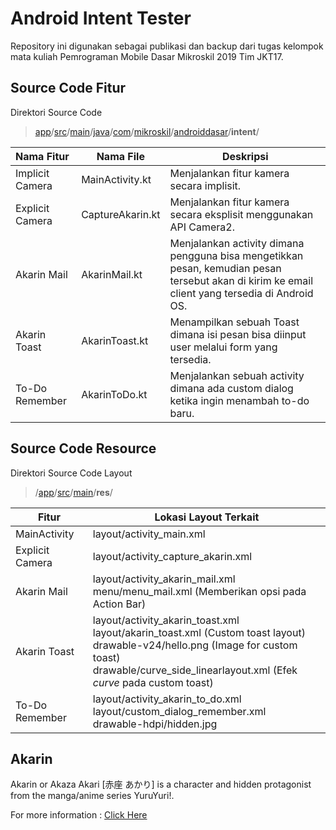 # Android Intent Tester

Repository ini digunakan sebagai publikasi dan backup dari tugas kelompok mata kuliah Pemrograman Mobile Dasar Mikroskil 2019 Tim JKT17.

## Source Code Fitur

Direktori Source Code

> [app](https://github.com/taufiq30s/Android-Intent-Tester/tree/master/app)/[src](https://github.com/taufiq30s/Android-Intent-Tester/tree/master/app/src)/[main](https://github.com/taufiq30s/Android-Intent-Tester/tree/master/app/src/main)/[java](https://github.com/taufiq30s/Android-Intent-Tester/tree/master/app/src/main/java)/[com](https://github.com/taufiq30s/Android-Intent-Tester/tree/master/app/src/main/java/com)/[mikroskil](https://github.com/taufiq30s/Android-Intent-Tester/tree/master/app/src/main/java/com/mikroskil)/[androiddasar](https://github.com/taufiq30s/Android-Intent-Tester/tree/master/app/src/main/java/com/mikroskil/androiddasar)/**intent**/

| Nama Fitur      | Nama File        | Deskripsi                                                    |
| :-------------- | ---------------- | ------------------------------------------------------------ |
| Implicit Camera | MainActivity.kt  | Menjalankan fitur kamera secara implisit.                    |
| Explicit Camera | CaptureAkarin.kt | Menjalankan fitur kamera secara eksplisit menggunakan API Camera2. |
| Akarin Mail     | AkarinMail.kt    | Menjalankan activity dimana pengguna bisa mengetikkan pesan, kemudian pesan tersebut akan di kirim ke email client yang tersedia di Android OS. |
| Akarin Toast    | AkarinToast.kt   | Menampilkan sebuah Toast dimana isi pesan bisa diinput user melalui form yang tersedia. |
| To-Do Remember  | AkarinToDo.kt    | Menjalankan sebuah activity dimana ada custom dialog ketika ingin menambah to-do baru. |



## Source Code Resource

Direktori Source Code Layout

> /[app](https://github.com/taufiq30s/Android-Intent-Tester/tree/master/app)/[src](https://github.com/taufiq30s/Android-Intent-Tester/tree/master/app/src)/[main](https://github.com/taufiq30s/Android-Intent-Tester/tree/master/app/src/main)/**res**/

| Fitur           | Lokasi Layout Terkait                                        |
| --------------- | ------------------------------------------------------------ |
| MainActivity    | layout/activity_main.xml                                     |
| Explicit Camera | layout/activity_capture_akarin.xml                           |
| Akarin Mail     | layout/activity_akarin_mail.xml<br />menu/menu_mail.xml (Memberikan opsi pada Action Bar) |
| Akarin Toast    | layout/activity_akarin_toast.xml<br />layout/akarin_toast.xml (Custom toast layout)<br />drawable-v24/hello.png (Image for custom toast)<br />drawable/curve_side_linearlayout.xml (Efek *curve* pada custom toast) |
| To-Do Remember  | layout/activity_akarin_to_do.xml<br />layout/custom_dialog_remember.xml<br/>drawable-hdpi/hidden.jpg |

## Akarin

Akarin or Akaza Akari [赤座 あかり] is a character and hidden protagonist from the manga/anime series YuruYuri!.

For more information : [Click Here]

[Click Here]: https://yuruyuri.fandom.com/wiki/Akari_Akaza
